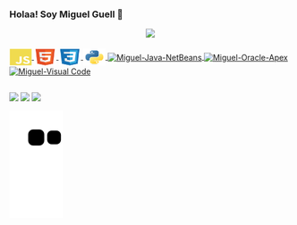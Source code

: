 ### Holaa! Soy Miguel Guell 👋

<div align="center">
  <a href="https://github.com/MiguelGDD">
  <img height="180em" src="https://github-readme-stats.vercel.app/api?username=MiguelGDD&show_icons=true&theme=tokyonight&include_all_commits=true&count_private=true"/>

</div>
  
 
  <div style="display: inline_block"><br>
  <img align="center" alt="Miguel-Js" height="30" width="40" src="https://raw.githubusercontent.com/devicons/devicon/master/icons/javascript/javascript-plain.svg">
  <img align="center" alt="Miguel-HTML" height="30" width="40" src="https://raw.githubusercontent.com/devicons/devicon/master/icons/html5/html5-original.svg">
  <img align="center" alt="Miguel-CSS" height="30" width="40" src="https://raw.githubusercontent.com/devicons/devicon/master/icons/css3/css3-original.svg">
  <img align="center" alt="Miguel-Python" height="30" width="40" src="https://raw.githubusercontent.com/devicons/devicon/master/icons/python/python-original.svg">
  <img align="center" alt="Miguel-Java-NetBeans" height="30" width="40" src="https://cdn.jsdelivr.net/gh/devicons/devicon/icons/java/java-original.svg">
  <img align="center" alt="Miguel-Oracle-Apex" height="30" width="40" src="https://cdn.jsdelivr.net/gh/devicons/devicon/icons/oracle/oracle-original.svg">
  <img align="center" alt="Miguel-Visual Code" height="30" width="40" src="https://cdn.jsdelivr.net/gh/devicons/devicon/icons/visualstudio/visualstudio-plain.svg">
</div>
  
  ##   
  
  <div> 
  <a href="https://www.youtube.com/channel/UC5p8GVMKgmT3GPLlRtXOgKw" target="_blank"><img src="https://img.shields.io/badge/YouTube-FF0000?style=for-the-badge&logo=youtube&logoColor=white" target="_blank"></a>
  <a href="https://www.instagram.com/miguel__guell" target="_blank"><img src="https://img.shields.io/badge/-Instagram-%23E4405F?style=for-the-badge&logo=instagram&logoColor=white" target="_blank"></a>
  <a href = "miguel.guell.diaz@gmail.com"><img src="https://img.shields.io/badge/-Gmail-%23333?style=for-the-badge&logo=gmail&logoColor=white" target="_blank"></a> 
    
  ![Snake animation](https://github.com/rafaballerini/rafaballerini/blob/output/github-contribution-grid-snake.svg) 
    
</div>
   

